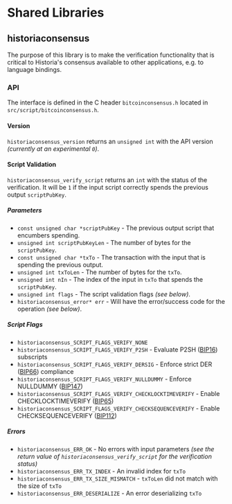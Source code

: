 Shared Libraries
================

## historiaconsensus

The purpose of this library is to make the verification functionality that is critical to Historia's consensus available to other applications, e.g. to language bindings.

### API

The interface is defined in the C header `bitcoinconsensus.h` located in  `src/script/bitcoinconsensus.h`.

#### Version

`historiaconsensus_version` returns an `unsigned int` with the API version *(currently at an experimental `0`)*.

#### Script Validation

`historiaconsensus_verify_script` returns an `int` with the status of the verification. It will be `1` if the input script correctly spends the previous output `scriptPubKey`.

##### Parameters
- `const unsigned char *scriptPubKey` - The previous output script that encumbers spending.
- `unsigned int scriptPubKeyLen` - The number of bytes for the `scriptPubKey`.
- `const unsigned char *txTo` - The transaction with the input that is spending the previous output.
- `unsigned int txToLen` - The number of bytes for the `txTo`.
- `unsigned int nIn` - The index of the input in `txTo` that spends the `scriptPubKey`.
- `unsigned int flags` - The script validation flags *(see below)*.
- `historiaconsensus_error* err` - Will have the error/success code for the operation *(see below)*.

##### Script Flags
- `historiaconsensus_SCRIPT_FLAGS_VERIFY_NONE`
- `historiaconsensus_SCRIPT_FLAGS_VERIFY_P2SH` - Evaluate P2SH ([BIP16](https://github.com/bitcoin/bips/blob/master/bip-0016.mediawiki)) subscripts
- `historiaconsensus_SCRIPT_FLAGS_VERIFY_DERSIG` - Enforce strict DER ([BIP66](https://github.com/bitcoin/bips/blob/master/bip-0066.mediawiki)) compliance
- `historiaconsensus_SCRIPT_FLAGS_VERIFY_NULLDUMMY` - Enforce NULLDUMMY ([BIP147](https://github.com/bitcoin/bips/blob/master/bip-0147.mediawiki))
- `historiaconsensus_SCRIPT_FLAGS_VERIFY_CHECKLOCKTIMEVERIFY` - Enable CHECKLOCKTIMEVERIFY ([BIP65](https://github.com/bitcoin/bips/blob/master/bip-0065.mediawiki))
- `historiaconsensus_SCRIPT_FLAGS_VERIFY_CHECKSEQUENCEVERIFY` - Enable CHECKSEQUENCEVERIFY ([BIP112](https://github.com/bitcoin/bips/blob/master/bip-0112.mediawiki))

##### Errors
- `historiaconsensus_ERR_OK` - No errors with input parameters *(see the return value of `historiaconsensus_verify_script` for the verification status)*
- `historiaconsensus_ERR_TX_INDEX` - An invalid index for `txTo`
- `historiaconsensus_ERR_TX_SIZE_MISMATCH` - `txToLen` did not match with the size of `txTo`
- `historiaconsensus_ERR_DESERIALIZE` - An error deserializing `txTo`
